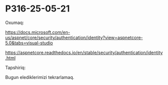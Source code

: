 # P316-25-05-21

Oxumaq:

https://docs.microsoft.com/en-us/aspnet/core/security/authentication/identity?view=aspnetcore-5.0&tabs=visual-studio

https://aspnetcore.readthedocs.io/en/stable/security/authentication/identity.html

Tapshiriq:

Bugun elediklerimizi tekrarlamaq.
